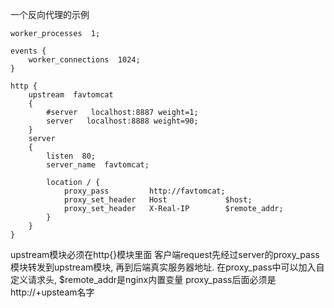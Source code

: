 
一个反向代理的示例
```
worker_processes  1;

events {
    worker_connections  1024;
}

http {
    upstream  favtomcat
    {
        #server   localhost:8887 weight=1;
        server   localhost:8888 weight=90;
    }
    server
    {
        listen  80;
        server_name  favtomcat;
 
        location / {
            proxy_pass         http://favtomcat;
            proxy_set_header   Host             $host;
            proxy_set_header   X-Real-IP        $remote_addr;
        }
    } 
}
```


upstream模块必须在http{}模块里面
客户端request先经过server的proxy_pass模块转发到upstream模块, 再到后端真实服务器地址.
在proxy_pass中可以加入自定义请求头, $remote_addr是nginx内置变量
proxy_pass后面必须是http://+upsteam名字

